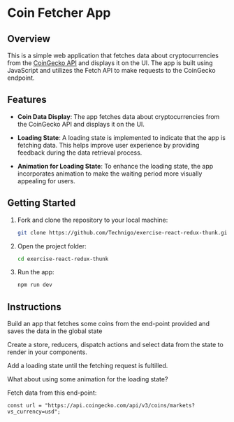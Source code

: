 # Coin Fetcher App

## Overview

This is a simple web application that fetches data about cryptocurrencies from the [CoinGecko API](https://www.coingecko.com/en/api) and displays it on the UI. The app is built using JavaScript and utilizes the Fetch API to make requests to the CoinGecko endpoint.

## Features

- **Coin Data Display**: The app fetches data about cryptocurrencies from the CoinGecko API and displays it on the UI.

- **Loading State**: A loading state is implemented to indicate that the app is fetching data. This helps improve user experience by providing feedback during the data retrieval process.

- **Animation for Loading State**: To enhance the loading state, the app incorporates animation to make the waiting period more visually appealing for users.

## Getting Started

1. Fork and clone the repository to your local machine:

    ```bash
    git clone https://github.com/Technigo/exercise-react-redux-thunk.git
    ```

2. Open the project folder:

    ```bash
    cd exercise-react-redux-thunk
    ```

3. Run the app:

    ```bash
    npm run dev
    ```

## Instructions

Build an app that fetches some coins from the end-point provided and saves the data in the global state

Create a store, reducers, dispatch actions and select data from the state to render in your components.

Add a loading state until the fetching request is fultilled.

What about using some animation for the loading state?

Fetch data from this end-point:

 
    const url = "https://api.coingecko.com/api/v3/coins/markets?vs_currency=usd";


